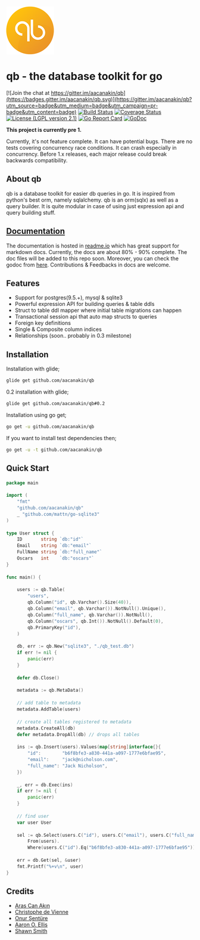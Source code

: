![alt text](https://github.com/aacanakin/qb/raw/master/qb_logo_128.png "qb: the database toolkit for go")

# qb - the database toolkit for go

[![Join the chat at https://gitter.im/aacanakin/qb](https://badges.gitter.im/aacanakin/qb.svg)](https://gitter.im/aacanakin/qb?utm_source=badge&utm_medium=badge&utm_campaign=pr-badge&utm_content=badge)
[![Build Status](https://travis-ci.org/aacanakin/qb.svg?branch=master)](https://travis-ci.org/aacanakin/qb) [![Coverage Status](https://coveralls.io/repos/github/aacanakin/qb/badge.svg?branch=master)](https://coveralls.io/github/aacanakin/qb?branch=master) [![License (LGPL version 2.1)](https://img.shields.io/badge/license-GNU%20LGPL%20version%202.1-brightgreen.svg?style=flat)](http://opensource.org/licenses/LGPL-2.1) [![Go Report Card](https://goreportcard.com/badge/github.com/aacanakin/qb)](https://goreportcard.com/report/github.com/aacanakin/qb) [![GoDoc](https://godoc.org/github.com/golang/gddo?status.svg)](http://godoc.org/github.com/aacanakin/qb)

**This project is currently pre 1.**

Currently, it's not feature complete. It can have potential bugs. There are no tests covering concurrency race conditions. It can crash especially in concurrency.
Before 1.x releases, each major release could break backwards compatibility.

About qb
--------
qb is a database toolkit for easier db queries in go. It is inspired from python's best orm, namely sqlalchemy. qb is an orm(sqlx) as well as a query builder. It is quite modular in case of using just expression api and query building stuff.

[Documentation](https://qb.readme.io)
-------------
The documentation is hosted in [readme.io](https://qb.readme.io) which has great support for markdown docs. Currently, the docs are about 80% - 90% complete. The doc files will be added to this repo soon. Moreover, you can check the godoc from [here](https://godoc.org/github.com/aacanakin/qb). Contributions & Feedbacks in docs are welcome.

Features
--------
- Support for postgres(9.5.+), mysql & sqlite3
- Powerful expression API for building queries & table ddls
- Struct to table ddl mapper where initial table migrations can happen
- Transactional session api that auto map structs to queries
- Foreign key definitions
- Single & Composite column indices
- Relationships (soon.. probably in 0.3 milestone)

Installation
------------
Installation with glide;
```sh
glide get github.com/aacanakin/qb
```

0.2 installation with glide;
```sh
glide get github.com/aacanakin/qb#0.2
```

Installation using go get;
```sh
go get -u github.com/aacanakin/qb
```
If you want to install test dependencies then;
```sh
go get -u -t github.com/aacanakin/qb
```

Quick Start
-----------
```go
package main

import (
	"fmt"
	"github.com/aacanakin/qb"
	_ "github.com/mattn/go-sqlite3"
)

type User struct {
	ID       string `db:"id"`
	Email    string `db:"email"`
	FullName string `db:"full_name"`
	Oscars   int    `db:"oscars"`
}

func main() {

	users := qb.Table(
		"users",
		qb.Column("id", qb.Varchar().Size(40)),
		qb.Column("email", qb.Varchar()).NotNull().Unique(),
		qb.Column("full_name", qb.Varchar()).NotNull(),
		qb.Column("oscars", qb.Int()).NotNull().Default(0),
		qb.PrimaryKey("id"),
	)

	db, err := qb.New("sqlite3", "./qb_test.db")
	if err != nil {
		panic(err)
	}

	defer db.Close()

	metadata := qb.MetaData()

	// add table to metadata
	metadata.AddTable(users)

	// create all tables registered to metadata
	metadata.CreateAll(db)
	defer metadata.DropAll(db) // drops all tables

	ins := qb.Insert(users).Values(map[string]interface{}{
		"id":        "b6f8bfe3-a830-441a-a097-1777e6bfae95",
		"email":     "jack@nicholson.com",
		"full_name": "Jack Nicholson",
	})

	_, err = db.Exec(ins)
	if err != nil {
		panic(err)
	}

	// find user
	var user User

	sel := qb.Select(users.C("id"), users.C("email"), users.C("full_name")).
		From(users).
		Where(users.C("id").Eq("b6f8bfe3-a830-441a-a097-1777e6bfae95"))

	err = db.Get(sel, &user)
	fmt.Printf("%+v\n", user)
}
```

Credits
-------
- [Aras Can Akın](https://github.com/aacanakin)
- [Christophe de Vienne](https://github.com/cdevienne)
- [Onur Şentüre](https://github.com/onursenture)
- [Aaron O. Ellis](https://github.com/aodin)
- [Shawn Smith](https://github.com/shawnps)
